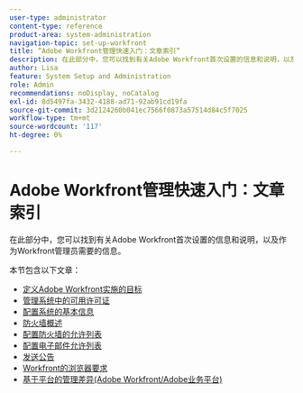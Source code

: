 ```yaml
---
user-type: administrator
content-type: reference
product-area: system-administration
navigation-topic: set-up-workfront
title: “Adobe Workfront管理快速入门：文章索引”
description: 在此部分中，您可以找到有关Adobe Workfront首次设置的信息和说明，以及作为Workfront管理员需要的信息。
author: Lisa
feature: System Setup and Administration
role: Admin
recommendations: noDisplay, noCatalog
exl-id: 8d5497fa-3432-4188-ad71-92ab91cd19fa
source-git-commit: 3d2124260b041ec7566f0873a57514d84c5f7025
workflow-type: tm+mt
source-wordcount: '117'
ht-degree: 0%

---
```


# Adobe Workfront管理快速入门：文章索引

在此部分中，您可以找到有关Adobe Workfront首次设置的信息和说明，以及作为Workfront管理员需要的信息。

本节包含以下文章：

* [定义Adobe Workfront实施的目标](../../administration-and-setup/get-started-wf-administration/define-wf-goals-objectives.md)
* [管理系统中的可用许可证](../../administration-and-setup/get-started-wf-administration/manage-available-licenses-in-your-system.md)
* [配置系统的基本信息](../../administration-and-setup/get-started-wf-administration/configure-basic-info.md)
* [防火墙概述](../../administration-and-setup/get-started-wf-administration/firewall-overview.md)
* [配置防火墙的允许列表](../../administration-and-setup/get-started-wf-administration/configure-your-firewall.md)
* [配置电子邮件允许列表](../../administration-and-setup/get-started-wf-administration/configure-your-email-allowlist.md)
* [发送公告](../../administration-and-setup/get-started-wf-administration/view-send-announcements.md)
* [Workfront的浏览器要求](../../administration-and-setup/get-started-wf-administration/workfront-browser-requirements.md)
* [基于平台的管理差异(Adobe Workfront/Adobe业务平台)](../../administration-and-setup/get-started-wf-administration/actions-in-admin-console.md)
